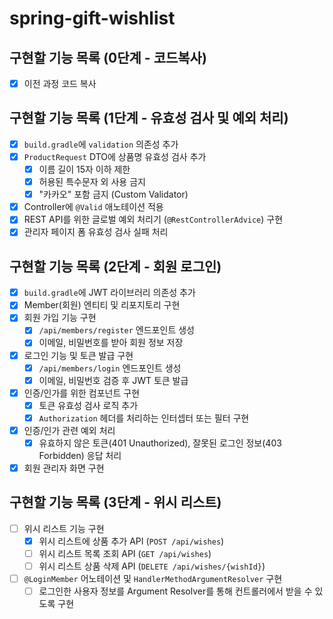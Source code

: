 # spring-gift-wishlist

## 구현할 기능 목록 (0단계 - 코드복사)

- [x] 이전 과정 코드 복사

## 구현할 기능 목록 (1단계 - 유효성 검사 및 예외 처리)

- [x] `build.gradle`에 `validation` 의존성 추가
- [x] `ProductRequest` DTO에 상품명 유효성 검사 추가
    - [x] 이름 길이 15자 이하 제한
    - [x] 허용된 특수문자 외 사용 금지
    - [x] "카카오" 포함 금지 (Custom Validator)
- [x] Controller에 `@Valid` 애노테이션 적용
- [x] REST API를 위한 글로벌 예외 처리기 (`@RestControllerAdvice`) 구현
- [x] 관리자 페이지 폼 유효성 검사 실패 처리

## 구현할 기능 목록 (2단계 - 회원 로그인)

- [x] `build.gradle`에 JWT 라이브러리 의존성 추가
- [x] Member(회원) 엔티티 및 리포지토리 구현
- [x] 회원 가입 기능 구현
    - [x] `/api/members/register` 엔드포인트 생성
    - [x] 이메일, 비밀번호를 받아 회원 정보 저장
- [x] 로그인 기능 및 토큰 발급 구현
    - [x] `/api/members/login` 엔드포인트 생성
    - [x] 이메일, 비밀번호 검증 후 JWT 토큰 발급
- [x] 인증/인가를 위한 컴포넌트 구현
    - [x] 토큰 유효성 검사 로직 추가
    - [x] `Authorization` 헤더를 처리하는 인터셉터 또는 필터 구현
- [x] 인증/인가 관련 예외 처리
    - [x] 유효하지 않은 토큰(401 Unauthorized), 잘못된 로그인 정보(403 Forbidden) 응답 처리
- [x] 회원 관리자 화면 구현

## 구현할 기능 목록 (3단계 - 위시 리스트)

- [ ] 위시 리스트 기능 구현
    - [x] 위시 리스트에 상품 추가 API (`POST /api/wishes`)
    - [ ] 위시 리스트 목록 조회 API (`GET /api/wishes`)
    - [ ] 위시 리스트 상품 삭제 API (`DELETE /api/wishes/{wishId}`)
- [ ] `@LoginMember` 어노테이션 및 `HandlerMethodArgumentResolver` 구현
    - [ ] 로그인한 사용자 정보를 Argument Resolver를 통해 컨트롤러에서 받을 수 있도록 구현
